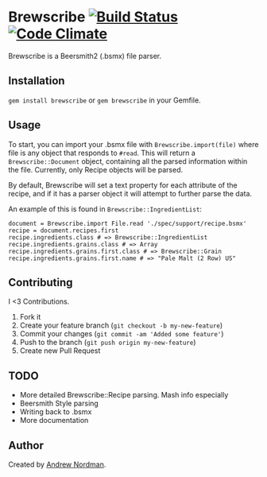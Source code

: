 # Brewscribe [![Build Status](https://secure.travis-ci.org/cadwallion/brewscribe.png)](http://travis-ci.org/cadwallion/brewscribe) [![Code Climate](https://codeclimate.com/github/cadwallion/brewscribe.png)](https://codeclimate.com/github/cadwallion/brewscribe)

Brewscribe is a Beersmith2 (.bsmx) file parser.

## Installation

`gem install brewscribe` or `gem brewscribe` in your Gemfile.

## Usage

To start, you can import your .bsmx file with `Brewscribe.import(file)` where file
is any object that responds to `#read`.  This will return a `Brewscribe::Document`
object, containing all the parsed information within the file. Currently, only Recipe
objects will be parsed.

By default, Brewscribe will set a text property for each attribute of the recipe, and
if it has a parser object it will attempt to further parse the data.

An example of this is found in `Brewscribe::IngredientList`:

```
document = Brewscribe.import File.read './spec/support/recipe.bsmx'
recipe = document.recipes.first
recipe.ingredients.class # => Brewscribe::IngredientList
recipe.ingredients.grains.class # => Array
recipe.ingredients.grains.first.class # => Brewscribe::Grain
recipe.ingredients.grains.first.name # => "Pale Malt (2 Row) US"
```

## Contributing

I <3 Contributions.

1. Fork it
2. Create your feature branch (`git checkout -b my-new-feature`)
3. Commit your changes (`git commit -am 'Added some feature'`)
4. Push to the branch (`git push origin my-new-feature`)
5. Create new Pull Request

## TODO

* More detailed Brewscribe::Recipe parsing. Mash info especially
* Beersmith Style parsing
* Writing back to .bsmx
* More documentation

## Author

Created by [Andrew Nordman](https://github.com/cadwallion/).
